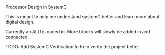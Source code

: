 Processor Design in SystemC

This is meant to help me understand systemC better and learn more about digital design. 

Currently an ALU is coded in.
More blocks will slowly be added in and connected. 

TODO: Add SystemC Verification to help verify the project better
